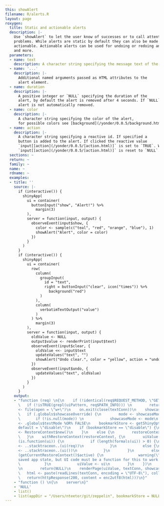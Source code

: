 ```yaml
---
this: showAlert
filename: R/alerts.R
layout: page
roxygen:
  title: Static and actionable alerts
  description: |-
    Use `showAlert` to let the user know of successes or to call attention to
    problems. While alerts are static by default they can also be made
    actionable. Actionable alerts can be used for undoing or redoing an action
    and more.
  parameters:
  - name: text
    description: A character string specifying the message text of the alert.
  - name: '...'
    description: |-
      Additional named arguments passed as HTML attributes to the
      alert element.
  - name: duration
    description: |-
      A positive integer or `NULL` specifying the duration of the
      alert, by default the alert is removed after 4 seconds. If `NULL` the
      alert is not automatically removed.
  - name: color
    description: |-
      A character string specifying the color of the alert,
      for possible colors see [background](/yonder/0.0.5/background.html).
  - name: action
    description: |-
      A character string specifying a reactive id. If specified a
      button is added to the alert. If clicked the reactive value
      `input[[action](/yonder/0.0.5/[action.html)]` is set to `TRUE`. When the alert is removed
      `input[[action](/yonder/0.0.5/[action.html)]` is reset to `NULL`.
  sections: ~
  return: ~
  family: ~
  name: ~
  rdname: ~
  examples:
  - title: ''
    source: |-
      if (interactive()) {
        shinyApp(
          ui = container(
            buttonInput("show", "Alert!") %>%
              margin(3)
          ),
          server = function(input, output) {
            observeEvent(input$show, {
              color <- sample(c("teal", "red", "orange", "blue"), 1)
              showAlert("Alert", color = color)
            })
          }
        )
      }
      if (interactive()) {
        shinyApp(
          ui = container(
            row(
              column(
                groupInput(
                  id = "text",
                  right = buttonInput("clear", icon("times")) %>%
                    background("red")
                )
              ),
              column(
                verbatimTextOutput("value")
              )
            ) %>%
              margin(3)
          ),
          server = function(input, output) {
            oldValue <- NULL
            output$value <- renderPrint(input$text)
            observeEvent(input$clear, {
              oldValue <<- input$text
              updateValues("text", "")
              showAlert("Undo clear.", color = "yellow", action = "undo")
            })
            observeEvent(input$undo, {
              updateValues("text", oldValue)
            })
          }
        )
      }
    output:
    - "function (req) \n{\n    if (!identical(req$REQUEST_METHOD, \"GET\")) \n        return(NULL)\n
      \   if (!isTRUE(grepl(uiPattern, req$PATH_INFO))) \n        return(NULL)\n    textConn
      <- file(open = \"w+\")\n    on.exit(close(textConn))\n    showcaseMode <- .globals$showcaseDefault\n
      \   if (.globals$showcaseOverride) {\n        mode <- showcaseModeOfReq(req)\n
      \       if (!is.null(mode)) \n            showcaseMode <- mode\n    }\n    testMode
      <- .globals$testMode %OR% FALSE\n    bookmarkStore <- getShinyOption(\"bookmarkStore\",
      default = \"disable\")\n    if (bookmarkStore == \"disable\") {\n        restoreContext
      <- RestoreContext$new()\n    }\n    else {\n        restoreContext <- RestoreContext$new(req$QUERY_STRING)\n
      \   }\n    withRestoreContext(restoreContext, {\n        uiValue <- NULL\n        if
      (is.function(ui)) {\n            if (length(formals(ui)) > 0) {\n                uiValue
      <- ..stacktraceon..(ui(req))\n            }\n            else {\n                uiValue
      <- ..stacktraceon..(ui())\n            }\n        }\n        else {\n            if
      (getCurrentRestoreContext()$active) {\n                warning(\"Trying to restore
      saved app state, but UI code must be a function for this to work! See ?enableBookmarking\")\n
      \           }\n            uiValue <- ui\n        }\n    })\n    if (is.null(uiValue))
      \n        return(NULL)\n    renderPage(uiValue, textConn, showcaseMode, testMode)\n
      \   html <- paste(readLines(textConn, encoding = \"UTF-8\"), collapse = \"\\n\")\n
      \   return(httpResponse(200, content = enc2utf8(html)))\n}"
    - "function () \n{\n    server\n}"
    - 'NULL'
    - list()
    - list(appDir = "/Users/nteetor/git/zeppelin", bookmarkStore = NULL)
---
```


